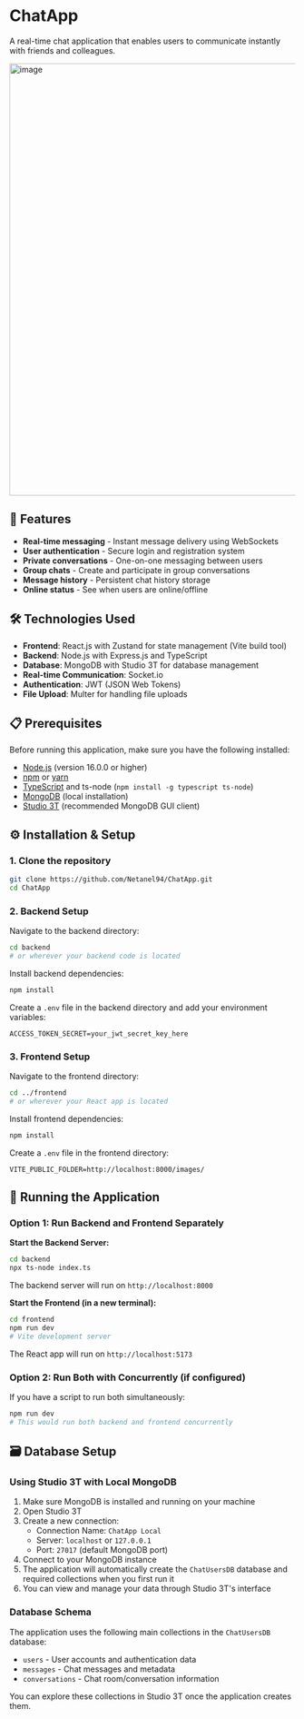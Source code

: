 # ChatApp

A real-time chat application that enables users to communicate instantly with friends and colleagues.

<img width="1280" height="761" alt="image" src="https://github.com/user-attachments/assets/522c35e5-e841-4581-a8d1-8b05fc8d24b3" />


## 🚀 Features

- **Real-time messaging** - Instant message delivery using WebSockets
- **User authentication** - Secure login and registration system
- **Private conversations** - One-on-one messaging between users
- **Group chats** - Create and participate in group conversations
- **Message history** - Persistent chat history storage
- **Online status** - See when users are online/offline

## 🛠️ Technologies Used

- **Frontend**: React.js with Zustand for state management (Vite build tool)
- **Backend**: Node.js with Express.js and TypeScript
- **Database**: MongoDB with Studio 3T for database management
- **Real-time Communication**: Socket.io
- **Authentication**: JWT (JSON Web Tokens)
- **File Upload**: Multer for handling file uploads

## 📋 Prerequisites

Before running this application, make sure you have the following installed:

- [Node.js](https://nodejs.org/) (version 16.0.0 or higher)
- [npm](https://www.npmjs.com/) or [yarn](https://yarnpkg.com/)
- [TypeScript](https://www.typescriptlang.org/) and ts-node (`npm install -g typescript ts-node`)
- [MongoDB](https://www.mongodb.com/) (local installation)
- [Studio 3T](https://studio3t.com/) (recommended MongoDB GUI client)

## ⚙️ Installation & Setup

### 1. Clone the repository
```bash
git clone https://github.com/Netanel94/ChatApp.git
cd ChatApp
```

### 2. Backend Setup

Navigate to the backend directory:
```bash
cd backend
# or wherever your backend code is located
```

Install backend dependencies:
```bash
npm install
```

Create a `.env` file in the backend directory and add your environment variables:
```env
ACCESS_TOKEN_SECRET=your_jwt_secret_key_here
```

### 3. Frontend Setup

Navigate to the frontend directory:
```bash
cd ../frontend
# or wherever your React app is located
```

Install frontend dependencies:
```bash
npm install
```

Create a `.env` file in the frontend directory:
```env
VITE_PUBLIC_FOLDER=http://localhost:8000/images/
```

## 🚀 Running the Application

### Option 1: Run Backend and Frontend Separately

**Start the Backend Server:**
```bash
cd backend
npx ts-node index.ts
```
The backend server will run on `http://localhost:8000`

**Start the Frontend (in a new terminal):**
```bash
cd frontend
npm run dev
# Vite development server
```
The React app will run on `http://localhost:5173`

### Option 2: Run Both with Concurrently (if configured)

If you have a script to run both simultaneously:
```bash
npm run dev
# This would run both backend and frontend concurrently
```

## 🗃️ Database Setup

### Using Studio 3T with Local MongoDB
1. Make sure MongoDB is installed and running on your machine
2. Open Studio 3T
3. Create a new connection:
   - Connection Name: `ChatApp Local`
   - Server: `localhost` or `127.0.0.1`
   - Port: `27017` (default MongoDB port)
4. Connect to your MongoDB instance
5. The application will automatically create the `ChatUsersDB` database and required collections when you first run it
6. You can view and manage your data through Studio 3T's interface

### Database Schema
The application uses the following main collections in the `ChatUsersDB` database:
- `users` - User accounts and authentication data
- `messages` - Chat messages and metadata
- `conversations` - Chat room/conversation information

You can explore these collections in Studio 3T once the application creates them.




